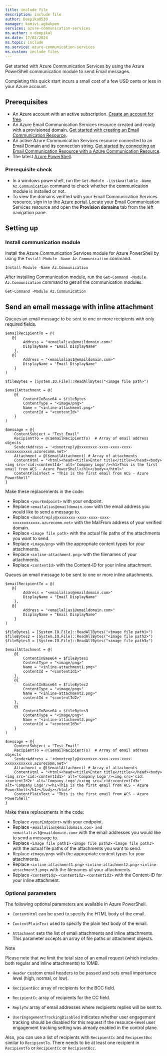 ```yaml
---
title: include file
description: include file
author: Deepika0530
manager: komivi.agbakpem
services: azure-communication-services
ms.author: v-deepikal
ms.date: 17/02/2024
ms.topic: include
ms.service: azure-communication-services
ms.custom: include files
---
```


Get started with Azure Communication Services by using the Azure PowerShell communication module to send Email messages.

Completing this quick start incurs a small cost of a few USD cents or less in your Azure account.

## Prerequisites

- An Azure account with an active subscription. [Create an account for free](https://azure.microsoft.com/pricing/purchase-options/azure-account?cid=msft_learn).
- An Azure Email Communication Services resource created and ready with a provisioned domain. [Get started with creating an Email Communication Resource](../../create-email-communication-resource.md).
- An active Azure Communication Services resource connected to an Email Domain and its connection string. [Get started by connecting an Email Communication Resource with a Azure Communication Resource](../../connect-email-communication-resource.md).
- The latest [Azure PowerShell](/powershell/azure/install-azps-windows).

### Prerequisite check
- In a windows powershell, run the `Get-Module -ListAvailable -Name Az.Communication` command to check whether the communication module is installed or not.
- To view the domains verified with your Email Communication Services resource, sign in to the [Azure portal](https://portal.azure.com/). Locate your Email Communication Services resource and open the **Provision domains** tab from the left navigation pane.

## Setting up
### Install communication module
Install the Azure Communication Services module for Azure PowerShell by using the `Install-Module -Name Az.Communication` command.

```azurepowershell-interactive
Install-Module -Name Az.Communication
```
After installing Communication module, run the `Get-Command -Module Az.Communication` command to get all the communication modules.

```azurepowershell-interactive
Get-Command -Module Az.Communication
```

## Send an email message with inline attachment

Queues an email message to be sent to one or more recipients with only required fields.

```azurepowershell-interactive
$emailRecipientTo = @(
   @{
        Address = "<emailalias@emaildomain.com>"
        DisplayName = "Email DisplayName"
    },
   @{
        Address = "<emailalias1@emaildomain.com>"
        DisplayName = "Email DisplayName"
    }
)

$fileBytes = [System.IO.File]::ReadAllBytes("<image file path>")

$emailAttachment = @(
    @{
        ContentInBase64 = $fileBytes
        ContentType = "<image/png>"
        Name = "<inline-attachment.png>"
        contentId = "<contentId>"
    }
)

$message = @{
    ContentSubject = "Test Email"
    RecipientTo = @($emailRecipientTo)  # Array of email address objects
    SenderAddress = '<donotreply@xxxxxxxx-xxxx-xxxx-xxxx-xxxxxxxxxxxx.azurecomm.net>'
    Attachment = @($emailAttachment) # Array of attachments
    ContentHtml = "<html><head><title>Enter title</title></head><body><img src='cid:<contentId>' alt='Company Logo'/><h1>This is the first email from ACS - Azure PowerShell</h1></body></html>"
    ContentPlainText = "This is the first email from ACS - Azure PowerShell"
}
```

Make these replacements in the code:

- Replace `<yourEndpoint>` with your endpoint.
- Replace `<emailalias@emaildomain.com>` with the email address you would like to send a message to.
- Replace `<donotreply@xxxxxxxx-xxxx-xxxx-xxxx-xxxxxxxxxxxx.azurecomm.net>` with the MailFrom address of your verified domain.
- Replace `<image file path>` with the actual file paths of the attachments you want to send.
- Replace `<image/png>` with the appropriate content types for your attachments.
- Replace `<inline-attachment.png>` with the filenames of your attachments.
- Replace `<contentId>` with the Content-ID for your inline attachment.

Queues an email message to be sent to one or more inline attachments.

```azurepowershell-interactive
$emailRecipientTo = @(
   @{
        Address = "<emailalias@emaildomain.com>"
        DisplayName = "Email DisplayName"
    },
   @{
        Address = "<emailalias1@emaildomain.com>"
        DisplayName = "Email DisplayName"
    }
)

$fileBytes1 = [System.IO.File]::ReadAllBytes("<image file path1>")
$fileBytes2 = [System.IO.File]::ReadAllBytes("<image file path2>")
$fileBytes3 = [System.IO.File]::ReadAllBytes("<image file path3>")

$emailAttachment = @(
    @{
        ContentInBase64 = $fileBytes1
        ContentType = "<image/png>"
        Name = "<inline-attachment1.png>"
        contentId = "<contentId1>"
    },
    @{
        ContentInBase64 = $fileBytes2
        ContentType = "<image/png>"
        Name = "<inline-attachment2.png>"
        contentId = "<contentId2>"
    },
    @{
        ContentInBase64 = $fileBytes3
        ContentType = "<image/png>"
        Name = "<inline-attachment3.png>"
        contentId = "<contentId3>"
    }
)

$message = @{
    ContentSubject = "Test Email"
    RecipientTo = @($emailRecipientTo)  # Array of email address objects
    SenderAddress = '<donotreply@xxxxxxxx-xxxx-xxxx-xxxx-xxxxxxxxxxxx.azurecomm.net>'
    Attachment = @($emailAttachment) # Array of attachments
    ContentHtml = "<html><head><title>Enter title</title></head><body><img src='cid:<contentId1>' alt='Company Logo'/><img src='cid:<contentId2>' alt='Company Logo'/><img src='cid:<contentId3>' alt='Company Logo'/><h1>This is the first email from ACS - Azure PowerShell</h1></body></html>"
    ContentPlainText = "This is the first email from ACS - Azure PowerShell"
}
```

Make these replacements in the code:

- Replace `<yourEndpoint>` with your endpoint.
- Replace `<emailalias@emaildomain.com> and <emailalias1@emaildomain.com>` with the email addresses you would like to send a message to.
- Replace `<image file path1>` `<image file path2>` `<image file path3>` with the actual file paths of the attachments you want to send.
- Replace `<image/png>` with the appropriate content types for your attachments.
- Replace `<inline-attachment1.png>` `<inline-attachment2.png>` `<inline-attachment3.png>` with the filenames of your attachments.
- Replace `<contentId1>` `<contentId2>` `<contentId3>` with the Content-ID for your inline attachment.

### Optional parameters

The following optional parameters are available in Azure PowerShell.

- `ContentHtml` can be used to specify the HTML body of the email.

- `ContentPlainText` used to specify the plain text body of the email.

- `Attachment` sets the list of email attachments and inline attachments. This parameter accepts an array of file paths or attachment objects.

>[!NOTE] 
> Please note that we limit the total size of an email request (which includes both regular and inline attachments) to 10MB.

- `Header` custom email headers to be passed and sets email importance level (high, normal, or low).

- `RecipientBcc` array of recipients for the BCC field.

- `RecipientCc` array of recipients for the CC field.

- `ReplyTo` array of email addresses where recipients replies will be sent to.

- `UserEngagementTrackingDisabled` indicates whether user engagement tracking should be disabled for this request if the resource-level user engagement tracking setting was already enabled in the control plane.

Also, you can use a list of recipients with `RecipientCc` and `RecipientBcc` similar to `RecipientTo`. There needs to be at least one recipient in `RecipientTo` or `RecipientCc` or `RecipientBcc`.

